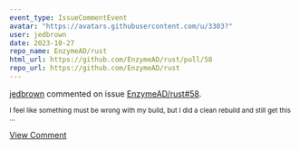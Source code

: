 ```yaml
---
event_type: IssueCommentEvent
avatar: "https://avatars.githubusercontent.com/u/3303?"
user: jedbrown
date: 2023-10-27
repo_name: EnzymeAD/rust
html_url: https://github.com/EnzymeAD/rust/pull/58
repo_url: https://github.com/EnzymeAD/rust
---
```


<a href='https://github.com/jedbrown' target='_blank'>jedbrown</a> commented on issue <a href='https://github.com/EnzymeAD/rust/pull/58' target='_blank'>EnzymeAD/rust#58</a>.

<small>I feel like something must be wrong with my build, but I did a clean rebuild and still get this...</small>

<a href='https://github.com/EnzymeAD/rust/pull/58' target='_blank'>View Comment</a>
